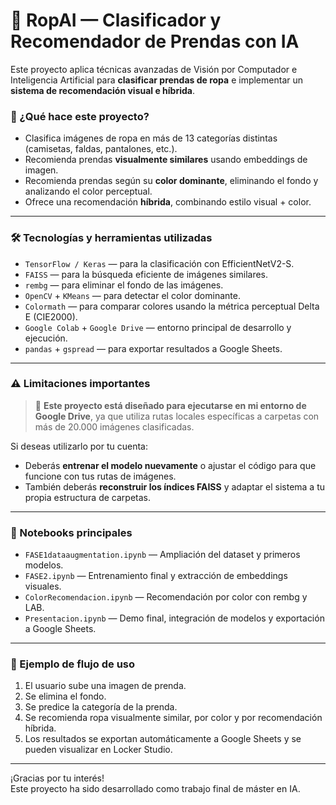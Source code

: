 # 🧥 RopAI — Clasificador y Recomendador de Prendas con IA

Este proyecto aplica técnicas avanzadas de Visión por Computador e Inteligencia Artificial para **clasificar prendas de ropa** e implementar un **sistema de recomendación visual e híbrida**.

### 🎯 ¿Qué hace este proyecto?
- Clasifica imágenes de ropa en más de 13 categorías distintas (camisetas, faldas, pantalones, etc.).
- Recomienda prendas **visualmente similares** usando embeddings de imagen.
- Recomienda prendas según su **color dominante**, eliminando el fondo y analizando el color perceptual.
- Ofrece una recomendación **híbrida**, combinando estilo visual + color.

---

### 🛠️ Tecnologías y herramientas utilizadas

- `TensorFlow / Keras` — para la clasificación con EfficientNetV2-S.
- `FAISS` — para la búsqueda eficiente de imágenes similares.
- `rembg` — para eliminar el fondo de las imágenes.
- `OpenCV` + `KMeans` — para detectar el color dominante.
- `Colormath` — para comparar colores usando la métrica perceptual Delta E (CIE2000).
- `Google Colab` + `Google Drive` — entorno principal de desarrollo y ejecución.
- `pandas` + `gspread` — para exportar resultados a Google Sheets.

---

### ⚠️ Limitaciones importantes

> 🚫 **Este proyecto está diseñado para ejecutarse en mi entorno de Google Drive**, ya que utiliza rutas locales específicas a carpetas con más de 20.000 imágenes clasificadas.

Si deseas utilizarlo por tu cuenta:
- Deberás **entrenar el modelo nuevamente** o ajustar el código para que funcione con tus rutas de imágenes.
- También deberás **reconstruir los índices FAISS** y adaptar el sistema a tu propia estructura de carpetas.

---

### 📁 Notebooks principales

- `FASE1dataaugmentation.ipynb` — Ampliación del dataset y primeros modelos.
- `FASE2.ipynb` — Entrenamiento final y extracción de embeddings visuales.
- `ColorRecomendacion.ipynb` — Recomendación por color con rembg y LAB.
- `Presentacion.ipynb` — Demo final, integración de modelos y exportación a Google Sheets.

---

### 📸 Ejemplo de flujo de uso

1. El usuario sube una imagen de prenda.
2. Se elimina el fondo.
3. Se predice la categoría de la prenda.
4. Se recomienda ropa visualmente similar, por color y por recomendación híbrida.
5. Los resultados se exportan automáticamente a Google Sheets y se pueden visualizar en Locker Studio.

---

¡Gracias por tu interés!  
Este proyecto ha sido desarrollado como trabajo final de máster en IA.

